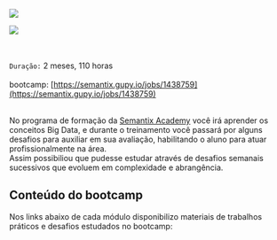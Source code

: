[![](https://github.com/Manoel/Bootcamp-Data-Engineer-Semantix/blob/main/logo.png)](https://www.linkedin.com/in/manoel-rodrigues-do-nascimento-2359a732)

[![](https://img.shields.io/badge/made%20by-manoel-blue)](https://www.linkedin.com/in/manoel-rodrigues-do-nascimento-2359a732)

</br></br>
`Duração:` 2 meses, 110 horas
</br></br>
bootcamp: [https://semantix.gupy.io/jobs/1438759](https://semantix.gupy.io/jobs/1438759)
</br></br>

No programa de formação da [Semantix Academy](https://semantix.ai/academy/) você irá aprender os conceitos Big Data, e durante o treinamento você passará por alguns desafios para auxiliar em sua avaliação, habilitando o aluno para atuar profissionalmente na área.</br>
Assim possibiliou que pudesse estudar através de desafios semanais sucessivos que evoluem em complexidade e abrangência.

## Conteúdo do bootcamp

Nos links abaixo de cada módulo disponibilizo materiais de trabalhos práticos e desafios estudados no bootcamp:
